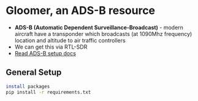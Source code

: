 # Gloomer, an ADS-B resource

* <strong>ADS-B (Automatic Dependent Surveillance-Broadcast)</strong> - modern aircraft have a transponder which broadcasts (at 1090Mhz frequency) location and altitude to air traffic controllers
* We can get this via RTL-SDR
* [Read ADS-B setup docs](./docs/setup.md)

## General Setup

```bash
install packages
pip install -r requirements.txt
```